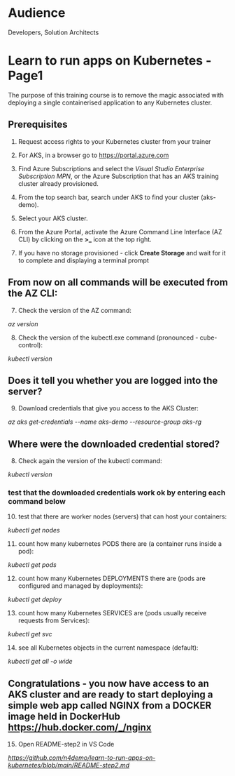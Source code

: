 # Audience
Developers, Solution Architects

# Learn to run apps on Kubernetes - Page1
The purpose of this training course is to remove the magic associated with deploying a single containerised application to any Kubernetes cluster.

## Prerequisites

1. Request access rights to your Kubernetes cluster from your trainer
2. For AKS, in a browser go to https://portal.azure.com
3. Find Azure Subscriptions and select the *Visual Studio Enterprise Subscription MPN*, or the Azure Subscription that has an AKS training cluster already provisioned.  
4. From the top search bar, search under AKS to find your cluster (aks-demo).
5. Select your AKS cluster.

6. From the Azure Portal, activate the Azure Command Line Interface (AZ CLI) by clicking on the  **>_** icon at the top right.

7. If you have no storage provisioned - click **Create Storage** and wait for it to complete and displaying a terminal prompt

## From now on all commands will be executed from the AZ CLI:

7. Check the version of the AZ command:

*az version*

8. Check the version of the kubectl.exe command (pronounced - cube-control):

*kubectl version*

## Does it tell you whether you are logged into the server?

9. Download credentials that give you access to the AKS Cluster:

*az aks get-credentials --name aks-demo --resource-group aks-rg*

## Where were the downloaded credential stored?

8. Check again the version of the kubectl command:

*kubectl version*

### test that the downloaded credentials work ok by entering each command below

10. test that there are worker nodes (servers) that can host your containers:

*kubectl get nodes*

11. count how many  kubernetes PODS there are (a container runs inside a pod):

*kubectl get pods*

12. count how many Kubernetes DEPLOYMENTS there are (pods are configured and managed by deployments):

*kubectl get deploy*

13. count how many Kubernetes SERVICES are (pods usually receive requests from Services):

*kubectl get svc*

14. see all Kubernetes objects in the current namespace (default):

*kubectl get all -o wide*

## Congratulations - you now have access to an AKS cluster and are ready to start deploying a simple web app called NGINX from a DOCKER image held in DockerHub https://hub.docker.com/_/nginx

15. Open README-step2 in VS Code

*https://github.com/n4demo/learn-to-run-apps-on-kubernetes/blob/main/README-step2.md*







